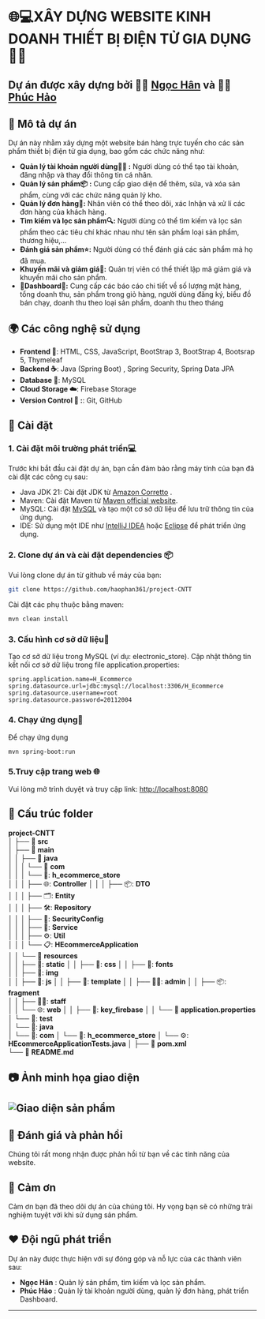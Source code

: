 # 🌐💻XÂY DỰNG WEBSITE KINH DOANH THIẾT BỊ ĐIỆN TỬ GIA DỤNG🛒📱

Dự án được xây dựng bởi 👩‍💻 [Ngọc Hân](https://github.com/HanNguyenLA) và 👨‍💻 [Phúc Hảo](https://github.com/haophan361)
---

## :rocket: Mô tả dự án
Dự án này nhằm xây dựng một website bán hàng trực tuyến cho các sản phẩm thiết bị điện tử gia dụng, bao gồm các chức năng như:
- **Quản lý tài khoản người dùng🧑‍💻 :** Người dùng có thể tạo tài khoản, đăng nhập và thay đổi thông tin cá nhân.
- **Quản lý sản phẩm📦 :** Cung cấp giao diện để thêm, sửa, và xóa sản phẩm, cùng với các chức năng quản lý kho.
- **Quản lý đơn hàng🛒:** Nhân viên có thể theo dõi, xác lnhận và xử lí các đơn hàng của khách hàng.
- **Tìm kiếm và lọc sản phẩm🔍:** Người dùng có thể tìm kiếm và lọc sản phẩm theo các tiêu chí khác nhau như tên sản phẩm loại sản phẩm, thương hiệu,...
- **Đánh giá sản phẩm⭐:** Người dùng có thể đánh giá các sản phẩm mà họ đã mua.
- **Khuyến mãi và giảm giá🎁:** Quản trị viên có thể thiết lập mã giảm giá và khuyến mãi cho sản phẩm.
- **:star2:Dashboard:star2::** Cung cấp các báo cáo chi tiết về số lượng mặt hàng, tổng doanh thu, sản phẩm trong giỏ hàng, người dùng đăng ký, biểu đồ bán chạy, doanh thu theo loại sản phẩm, doanh thu theo tháng
## 🌍 Các công nghệ sử dụng
- **Frontend :art:**: HTML, CSS, JavaScript, BootStrap 3, BootStrap 4, Bootsrap 5, Thymeleaf 
- **Backend :coffee:**: Java (Spring Boot) , Spring Security,  Spring Data JPA
- **Database :floppy_disk:**: MySQL
- **Cloud Storage :cloud:**: Firebase Storage
- **Version Control :octopus: :**: Git, GitHub

## :wrench: Cài đặt 
### 1. Cài đặt môi trường phát triển💻
Trước khi bắt đầu cài đặt dự án, bạn cần đảm bảo rằng máy tính của bạn đã cài đặt các công cụ sau:

- Java JDK 21: Cài đặt JDK từ [Amazon Corretto](https://docs.aws.amazon.com/corretto/latest/corretto-21-ug/downloads-list.html) .
- Maven: Cài đặt Maven từ [Maven official website](https://maven.apache.org/download.cgi).
- MySQL: Cài đặt [MySQL](https://dev.mysql.com/downloads/workbench/) và tạo một cơ sở dữ liệu để lưu trữ thông tin của ứng dụng.
- IDE: Sử dụng một IDE như [IntelliJ IDEA](https://www.jetbrains.com/idea/) hoặc [Eclipse](https://www.eclipse.org/) để phát triển ứng dụng.
### 2. Clone dự án và cài đặt dependencies :package:
Vui lòng clone dự án từ github về máy của bạn:
```bash
git clone https://github.com/haophan361/project-CNTT
```
Cài đặt các phụ thuộc bằng maven:
```bash
mvn clean install
```
### 3. Cấu hình cơ sở dữ liệu💾
Tạo cơ sở dữ liệu trong MySQL (ví dụ: electronic_store).
Cập nhật thông tin kết nối cơ sở dữ liệu trong file application.properties:
``` properties
spring.application.name=H_Ecommerce
spring.datasource.url=jdbc:mysql://localhost:3306/H_Ecommerce
spring.datasource.username=root
spring.datasource.password=20112004
```
### 4. Chạy ứng dụng🚀
Để chạy ứng dụng 
```bash 
mvn spring-boot:run
```
### 5.Truy cập trang web :globe_with_meridians:
Vui lòng mở trình duyệt và truy cập link:
[http://localhost:8080](http://localhost:8080)



## :file_folder: Cấu trúc folder 

**project-CNTT**                   
│
├── :file_folder: **src**                          
│   ├── :file_folder: **main**                     
│   │   ├── :file_folder: **java**                
│   │   │   └── :file_folder: **com**             
│   │   │       └── 📂: **h_ecommerce_store**      
│   │   │           ├── 🌐: **Controller**
│   │   │           ├── 📦: **DTO**  
│   │   │           ├── 🗂️: **Entity**         
│   │   │           ├── 🛠️: **Repository**     
│   │   │           ├── 🔐: **SecurityConfig**      
│   │   │           ├── 🔧: **Service**    
│   │   │           ├── ⚙️: **Util**  
│   │   │           └── 📋: **HEcommerceApplication**       
│   │   └── :open_file_folder: **resources**        
│   │       ├── 📂: **static** 
│   │            ├── 📁: **css**
│   │            ├── 📁: **fonts**  
│   │            ├── 📁: **img**         
│   │            ├── 📁: **js** 
│   │       ├── 📂: **template** 
│   │           ├── 🧑‍💻: **admin**
│   │           ├── 📦: **fragment**  
│   │           ├── 🧑‍💼: **staff**         
│   │           └── 🌐: **web** 
│   │       ├── 🔐: **key_firebase** 
│   │       └── :loudspeaker: **application.properties**                      
│   └── 📂: **test**                                      
│       └── 📂: **java**      
│           └── 📂: **com** 
│               └── 📂: **h_ecommerce_store** 
│                   └── ⚙️: **HEcommerceApplicationTests.java** 
│
├── :page_facing_up: **pom.xml**                    
└── :memo: **README.md**  

## :camera: Ảnh minh họa giao diện
![Giao diện sản phẩm](https://firebasestorage.googleapis.com/v0/b/h-ecommerce-a8e7c.appspot.com/o/Screenshot%202024-12-02%20221541.png?alt=media&token=54683579-cc83-457c-9440-00fa3ac7239f)
---
## :memo: Đánh giá và phản hồi
Chúng tôi rất mong nhận được phản hồi từ bạn về các tính năng của website.


## :clap: Cảm ơn 
Cảm ơn bạn đã theo dõi dự án của chúng tôi. Hy vọng bạn sẽ có những trải nghiệm tuyệt vời khi sử dụng sản phẩm.

## :heart:  Đội ngũ phát triển

Dự án này được thực hiện với sự đóng góp và nỗ lực của các thành viên sau:

-  **Ngọc Hân** : Quản lý sản phẩm, tìm kiếm và lọc sản phẩm.
- **Phúc Hảo** : Quản lý tài khoản người dùng, quản lý đơn hàng, phát triển Dashboard.

---



